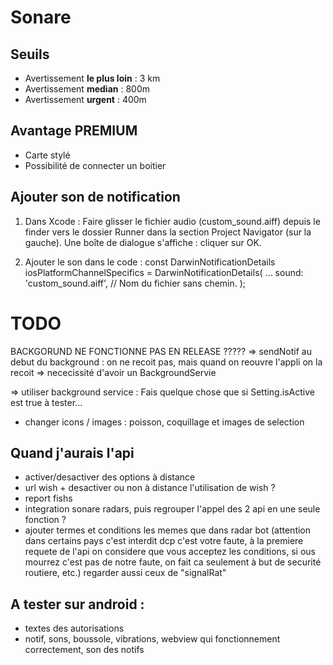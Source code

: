 # Sonare

## Seuils

- Avertissement **le plus loin** : 3 km
- Avertissement **median** : 800m
- Avertissement **urgent** : 400m

## Avantage PREMIUM

- Carte stylé
- Possibilité de connecter un boitier

## Ajouter son de notification

1. Dans Xcode :
Faire glisser le fichier audio (custom_sound.aiff) depuis le finder vers le dossier Runner dans la section Project Navigator (sur la gauche).
Une boîte de dialogue s'affiche : cliquer sur OK.

2. Ajouter le son dans le code :
const DarwinNotificationDetails iosPlatformChannelSpecifics =
  DarwinNotificationDetails(
  ...
  sound: 'custom_sound.aiff', // Nom du fichier sans chemin.
);

# TODO

BACKGORUND NE FONCTIONNE PAS EN RELEASE ?????
=> sendNotif au debut du background :
on ne recoit pas, mais quand on reouvre l'appli on la recoit
=> nececissité d'avoir un BackgroundServie

=> utiliser background service : Fais quelque chose que si Setting.isActive est true
à tester...

- changer icons / images : poisson, coquillage et images de selection

## Quand j'aurais l'api
- activer/desactiver des options à distance
- url wish + desactiver ou non à distance l'utilisation de wish ?
- report fishs
- integration sonare radars, puis regrouper l'appel des 2 api en une seule fonction ?
- ajouter termes et conditions les memes que dans radar bot (attention dans certains pays c'est interdit dcp c'est votre faute, à la premiere requete de l'api on considere que vous acceptez les conditions, si ous mourrez c'est pas de notre faute, on fait ca seulement à but de securité routiere, etc.) regarder aussi ceux de "signalRat"


## A tester sur android :
- textes des autorisations
- notif, sons, boussole, vibrations, webview qui fonctionnement correctement, son des notifs


